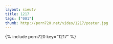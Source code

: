 ```yaml
--- 
layout: sieutv
title: 1217
tags: ["001"]
thumb: http://porn720.net/video/1217/poster.jpg
---
```

{% include porn720 key="1217" %} 
